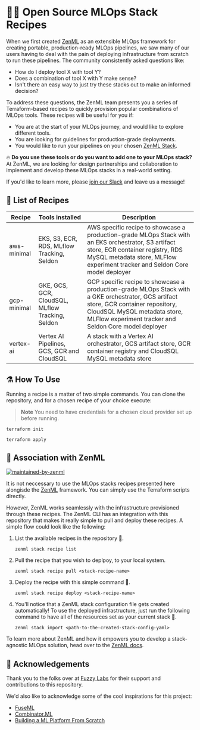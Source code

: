 # :man_cook: Open Source MLOps Stack Recipes


When we first created [ZenML](https://zenml.io) as an extensible MLOps framework for
creating portable, production-ready MLOps pipelines, we saw many of our users having to
deal with the pain of deploying infrastructure from scratch to run these pipelines. The
community consistently asked questions like:

- How do I deploy tool X with tool Y?
- Does a combination of tool X with Y make sense?
- Isn't there an easy way to just try these stacks out to make an informed decision?

To address these questions, the ZenML team presents you a series of Terraform-based recipes to quickly
provision popular combinations of MLOps tools. These recipes will be useful for you if:

- You are at the start of your MLOps journey, and would like to explore different tools.
- You are looking for guidelines for production-grade deployments.
- You would like to run your pipelines on your chosen [ZenML Stack](https://docs.zenml.io/advanced-guide/stacks-components-flavors).

🔥 **Do you use these tools or do you want to add one to your MLOps stack?** At
ZenML, we are looking for design partnerships and collaboration to implement and
develop these MLOps stacks in a real-world setting.

If you'd like to learn more, please [join our
Slack](https://zenml.io/slack-invite/) and leave us a message!


## 📜 List of Recipes

| Recipe               | Tools installed                                                | Description                                                                       |
|----------------------|------------------------------------------------------------------------------------------|-----------------------------------------------------------------------------------|
| aws-minimal | EKS, S3, ECR, RDS, MLflow Tracking, Seldon  | AWS specific recipe to showcase a production-grade MLOps Stack with an EKS orchestrator, S3 artifact store, ECR container registry, RDS MySQL metadata store,  MLFlow experiment tracker and Seldon Core model deployer |
| gcp-minimal | GKE, GCS, GCR, CloudSQL, MLflow Tracking, Seldon | GCP specific recipe to showcase a production-grade MLOps Stack with a GKE orchestrator, GCS artifact store, GCR container repository, CloudSQL MySQL metadata store,  MLFlow experiment tracker and Seldon Core model deployer |
| vertex-ai | Vertex AI Pipelines, GCS, GCR and CloudSQL | A stack with a Vertex AI orchestrator, GCS artifact store, GCR container registry and CloudSQL MySQL metadata store |

## ⚗️ How To Use

Running a recipe is a matter of two simple commands. You can clone the repository, and for a chosen
recipe of your choice execute:

> **Note**
> You need to have credentials for a chosen cloud provider set up before running.

```
terraform init
```

```
terraform apply
```

## 🙏 Association with ZenML

[![maintained-by-zenml](https://user-images.githubusercontent.com/3348134/173032050-ad923313-f2ce-4583-b27a-afcaa8b355e2.png)](https://github.com/zenml-io/zenml)

It is not neccessary to use the MLOps stacks recipes presented here alongisde the
[ZenML](https://github.com/zenml-io/zenml) framework. You can simply use the Terraform scripts
directly.

However, ZenML works seamlessly with the infrastructure provisioned through these recipes. The ZenML CLI has an integration with this repository that makes it really simple to pull and deploy these recipes. A simple flow could look like the following:

1. List the available recipes in the repository 📃.

    ```shell
    zenml stack recipe list
    ```
2. Pull the recipe that you wish to deplpoy, to your local system.

    ```shell
    zenml stack recipe pull <stack-recipe-name>
    ```

3. Deploy the recipe with this simple command 🚀.

    ```shell
    zenml stack recipe deploy <stack-recipe-name>
    ```

4. You'll notice that a ZenML stack configuration file gets created automatically! To use the deployed infrastructure, just run the following command to have all of the resources set as your current stack 🤯.

    ```shell
    zenml stack import <path-to-the-created-stack-config-yaml>
    ```

To learn more about ZenML and how it empowers you to develop a stack-agnostic MLOps solution, head
over to the [ZenML docs](https://docs.zenml.io).

## 🎉 Acknowledgements

Thank you to the folks over at [Fuzzy Labs](https://www.fuzzylabs.ai/) for their support and
contributions to this repository.

We'd also like to acknowledge some of the cool inspirations for this project:

- [FuseML](https://fuseml.github.io/)
- [Combinator.ML](https://combinator.ml/)
- [Building a ML Platform From Scratch](https://www.aporia.com/blog/building-an-ml-platform-from-scratch/)